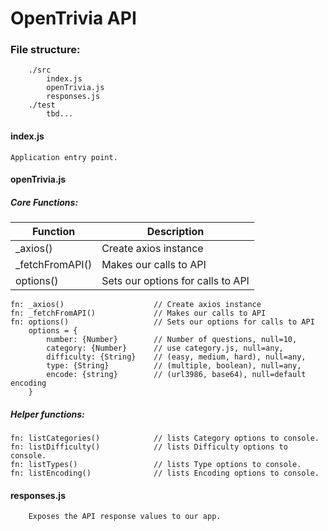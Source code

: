OpenTrivia API
===============

### File structure: 
```
    ./src
        index.js
        openTrivia.js
        responses.js
    ./test
        tbd...
```

#### index.js
    Application entry point. 

#### openTrivia.js
##### Core Functions: 


 Function | Description 
  --- | ---
_axios()  | Create axios instance
_fetchFromAPI() | Makes our calls to API 
options() | Sets our options for calls to API



```
fn: _axios()                    // Create axios instance
fn: _fetchFromAPI()             // Makes our calls to API
fn: options()                   // Sets our options for calls to API
    options = {
        number: {Number}        // Number of questions, null=10,
        category: {Number}      // use category.js, null=any,
        difficulty: {String}    // (easy, medium, hard), null=any,
        type: {String}          // (multiple, boolean), null=any,
        encode: {string}        // (url3986, base64), null=default encoding
    }
```

##### Helper functions:
```
fn: listCategories()            // lists Category options to console.
fn: listDifficulty()            // lists Difficulty options to console.
fn: listTypes()                 // lists Type options to console.
fn: listEncoding()              // lists Encoding options to console.

```

#### responses.js
```
    Exposes the API response values to our app.
```

